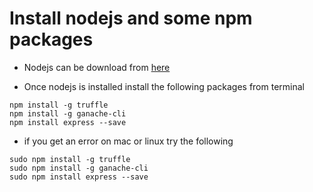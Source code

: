 # Install nodejs and some npm packages

* Nodejs can be download from [here](https://nodejs.org/en/download/current/)

* Once nodejs is installed install the following packages from terminal
```
npm install -g truffle
npm install -g ganache-cli
npm install express --save
```
* if you get an error on mac or linux try the following
```
sudo npm install -g truffle
sudo npm install -g ganache-cli
sudo npm install express --save
```